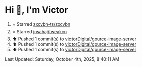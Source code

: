 <h1>Hi 👋, I'm Victor </h1>

<!--RECENT_ACTIVITY:start-->
1. ⭐ Starred [zxcvbn-ts/zxcvbn](https://github.com/zxcvbn-ts/zxcvbn)<br>
2. ⭐ Starred [jnsahaj/tweakcn](https://github.com/jnsahaj/tweakcn)<br>
3. ⬆️ Pushed 1 commit(s) to [victorDigital/gource-image-server](https://github.com/victorDigital/gource-image-server)<br>
4. ⬆️ Pushed 1 commit(s) to [victorDigital/gource-image-server](https://github.com/victorDigital/gource-image-server)<br>
5. ⬆️ Pushed 1 commit(s) to [victorDigital/gource-image-server](https://github.com/victorDigital/gource-image-server)<br>
<!--RECENT_ACTIVITY:end-->

<!--RECENT_ACTIVITY:last_update-->
Last Updated: Saturday, October 4th, 2025, 8:40:11 AM
<!--RECENT_ACTIVITY:last_update_end-->
